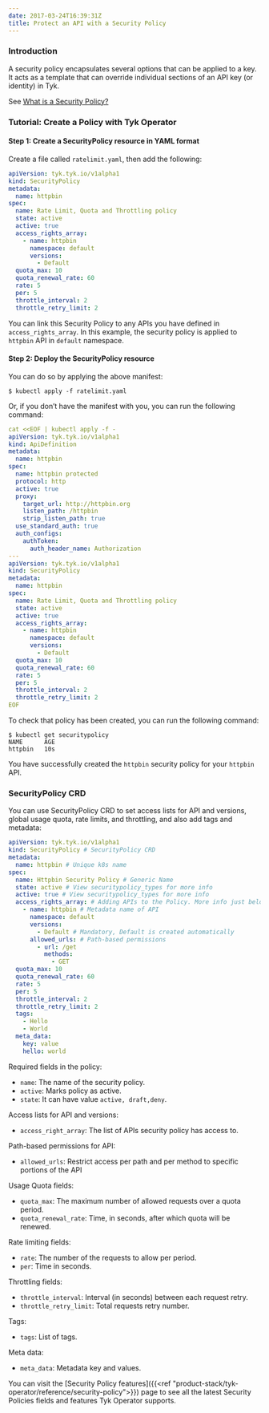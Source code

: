 ```yaml
---
date: 2017-03-24T16:39:31Z
title: Protect an API with a Security Policy
---
```


### Introduction

A security policy encapsulates several options that can be applied to a key. It acts as a template that can override individual sections of an API key (or identity) in Tyk.

See [What is a Security Policy?](https://tyk.io/docs/getting-started/key-concepts/what-is-a-security-policy/)

### Tutorial: Create a Policy with Tyk Operator

#### Step 1: Create a SecurityPolicy resource in YAML format

Create a file called `ratelimit.yaml`, then add the following:

```yaml
apiVersion: tyk.tyk.io/v1alpha1
kind: SecurityPolicy
metadata:
  name: httpbin
spec:
  name: Rate Limit, Quota and Throttling policy
  state: active
  active: true
  access_rights_array:
    - name: httpbin
      namespace: default
      versions:
        - Default
  quota_max: 10
  quota_renewal_rate: 60
  rate: 5
  per: 5
  throttle_interval: 2
  throttle_retry_limit: 2
```

You can link this Security Policy to any APIs you have defined in `access_rights_array`. In this example, the security policy is applied to `httpbin` API in `default` namespace.

#### Step 2: Deploy the SecurityPolicy resource

You can do so by applying the above manifest:

```console
$ kubectl apply -f ratelimit.yaml
```

Or, if you don’t have the manifest with you, you can run the following command:

```yaml
cat <<EOF | kubectl apply -f -
apiVersion: tyk.tyk.io/v1alpha1
kind: ApiDefinition
metadata:
  name: httpbin
spec:
  name: httpbin protected
  protocol: http
  active: true
  proxy:
    target_url: http://httpbin.org
    listen_path: /httpbin
    strip_listen_path: true
  use_standard_auth: true
  auth_configs:
    authToken:
      auth_header_name: Authorization
---
apiVersion: tyk.tyk.io/v1alpha1
kind: SecurityPolicy
metadata:
  name: httpbin
spec:
  name: Rate Limit, Quota and Throttling policy
  state: active
  active: true
  access_rights_array:
    - name: httpbin
      namespace: default
      versions:
        - Default
  quota_max: 10
  quota_renewal_rate: 60
  rate: 5
  per: 5
  throttle_interval: 2
  throttle_retry_limit: 2
EOF
```

To check that policy has been created, you can run the following command:

```console
$ kubectl get securitypolicy
NAME      AGE
httpbin   10s
```

You have successfully created the `httpbin` security policy for your `httpbin` API.

### SecurityPolicy CRD

You can use SecurityPolicy CRD to set access lists for API and versions, global usage quota, rate limits, and throttling, and also add tags and metadata:

```yaml
apiVersion: tyk.tyk.io/v1alpha1
kind: SecurityPolicy # SecurityPolicy CRD
metadata:
  name: httpbin # Unique k8s name
spec:
  name: Httpbin Security Policy # Generic Name
  state: active # View securitypolicy_types for more info
  active: true # View securitypolicy_types for more info
  access_rights_array: # Adding APIs to the Policy. More info just below
    - name: httpbin # Metadata name of API
      namespace: default
      versions:
        - Default # Mandatory, Default is created automatically
      allowed_urls: # Path-based permissions
        - url: /get
          methods:
            - GET
  quota_max: 10
  quota_renewal_rate: 60
  rate: 5
  per: 5
  throttle_interval: 2
  throttle_retry_limit: 2
  tags:
    - Hello
    - World
  meta_data:
    key: value
    hello: world
```

Required fields in the policy:

- `name`: The name of the security policy.
- `active`: Marks policy as active.
- `state`: It can have value `active, draft,deny`.

Access lists for API and versions:

- `access_right_array`: The list of APIs security policy has access to.

Path-based permissions for API:

- `allowed_urls`: Restrict access per path and per method to specific portions of the API

Usage Quota fields:

- `quota_max`: The maximum number of allowed requests over a quota period.
- `quota_renewal_rate`: Time, in seconds, after which quota will be renewed.

Rate limiting fields:

- `rate`: The number of the requests to allow per period.
- `per`: Time in seconds.

Throttling fields:

- `throttle_interval`: Interval (in seconds) between each request retry.
- `throttle_retry_limit`: Total requests retry number.

Tags:

- `tags`: List of tags.

Meta data:

- `meta_data`: Metadata key and values.

You can visit the [Security Policy features]({{<ref "product-stack/tyk-operator/reference/security-policy">}}) page to see all the latest Security Policies fields and features Tyk Operator supports.
